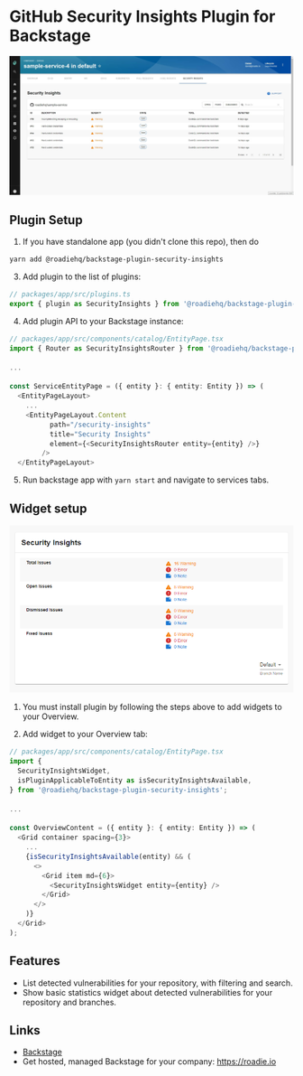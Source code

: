 # GitHub Security Insights Plugin for Backstage

![a list of security alerts](https://raw.githubusercontent.com/RoadieHQ/backstage-plugin-security-insights/main/docs/roadie-backstage-security-plugin.jpg)

## Plugin Setup

1. If you have standalone app (you didn't clone this repo), then do

```bash
yarn add @roadiehq/backstage-plugin-security-insights
```

3. Add plugin to the list of plugins:

```ts
// packages/app/src/plugins.ts
export { plugin as SecurityInsights } from '@roadiehq/backstage-plugin-security-insights';
```

4. Add plugin API to your Backstage instance:

```ts
// packages/app/src/components/catalog/EntityPage.tsx
import { Router as SecurityInsightsRouter } from '@roadiehq/backstage-plugin-security-insights';

...

const ServiceEntityPage = ({ entity }: { entity: Entity }) => (
  <EntityPageLayout>
    ...
    <EntityPageLayout.Content
          path="/security-insights"
          title="Security Insights"
          element={<SecurityInsightsRouter entity={entity} />}
        />
  </EntityPageLayout>
```

5. Run backstage app with `yarn start` and navigate to services tabs.

## Widget setup

![a list of security alert](https://raw.githubusercontent.com/RoadieHQ/backstage-plugin-security-insights/main/docs/backstage-plugin-security-widget.png)

1. You must install plugin by following the steps above to add widgets to your Overview.

2. Add widget to your Overview tab:

```ts
// packages/app/src/components/catalog/EntityPage.tsx
import {
  SecurityInsightsWidget,
  isPluginApplicableToEntity as isSecurityInsightsAvailable,
} from '@roadiehq/backstage-plugin-security-insights';

...

const OverviewContent = ({ entity }: { entity: Entity }) => (
  <Grid container spacing={3}>
    ...
    {isSecurityInsightsAvailable(entity) && (
      <>
        <Grid item md={6}>
          <SecurityInsightsWidget entity={entity} />
        </Grid>
      </>
    )}
  </Grid>
);

```

## Features

- List detected vulnerabilities for your repository, with filtering and search.
- Show basic statistics widget about detected vulnerabilities for your repository and branches.

## Links

- [Backstage](https://backstage.io)
- Get hosted, managed Backstage for your company: https://roadie.io
